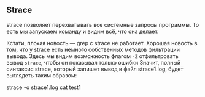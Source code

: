 ## **Strace**

strace позволяет перехватывать все системные запросы программы. То есть мы запускаем команду и видим всё, что она делает.

Кстати, плохая новость — grep с strace не работает.
Хорошая новость в том, что у strace есть немного собственных методов фильтрации вывода.
Здесь мы видим возможность флагом `-Z` отфильтровать вывод `strace`, чтобы он показывал только ошибки
Значит, полный синтаксис strace, который запишет вывод в файл strace1.log, будет выглядеть таким образом:

strace -o strace1.log cat test1

